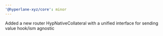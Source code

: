 ```yaml
---
'@hyperlane-xyz/core': minor
---
```


Added a new router HypNativeCollateral with a unified interface for sending value hook/ism agnostic
